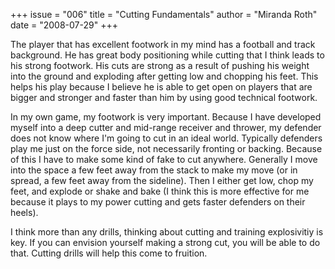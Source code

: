 +++
issue = "006"
title = "Cutting Fundamentals"
author = "Miranda Roth"
date = "2008-07-29"
+++

The player that has excellent footwork in my mind has a football and track
background. He has great body positioning while cutting that I think leads to
his strong footwork. His cuts are strong as a result of pushing his weight
into the ground and exploding after getting low and chopping his feet. This
helps his play because I believe he is able to get open on players that are
bigger and stronger and faster than him by using good technical footwork.  
  
In my own game, my footwork is very important. Because I have developed myself
into a deep cutter and mid-range receiver and thrower, my defender does not
know where I'm going to cut in an ideal world. Typically defenders play me
just on the force side, not necessarily fronting or backing. Because of this I
have to make some kind of fake to cut anywhere. Generally I move into the
space a few feet away from the stack to make my move (or in spread, a few feet
away from the sideline). Then I either get low, chop my feet, and explode or
shake and bake (I think this is more effective for me because it plays to my
power cutting and gets faster defenders on their heels).  
  
I think more than any drills, thinking about cutting and training explosivitiy
is key. If you can envision yourself making a strong cut, you will be able to
do that. Cutting drills will help this come to fruition.
